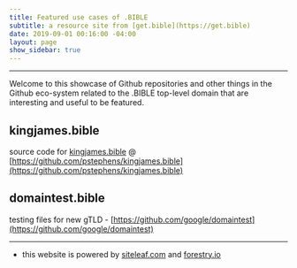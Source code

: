 ```yaml
---
title: Featured use cases of .BIBLE
subtitle: a resource site from [get.bible](https://get.bible)
date: 2019-09-01 00:16:00 -04:00
layout: page
show_sidebar: true
---
```


***

Welcome to this showcase of Github repositories and other things in the Github eco-system related to the .BIBLE top-level domain that are interesting and useful to be featured.

## kingjames.bible

source code for [kingjames.bible](http://kingjames.bible) @ [https://github.com/pstephens/kingjames.bible](https://github.com/pstephens/kingjames.bible)

## domaintest.bible

testing files for new gTLD - [https://github.com/google/domaintest](https://github.com/google/domaintest)

***

* this website is powered by [siteleaf.com](https://manage.siteleaf.com/) and [forestry.io](https://app.forestry.io/)

